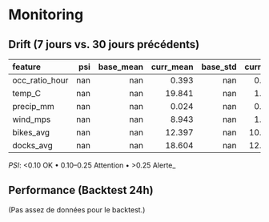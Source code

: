 # Monitoring

## Drift (7 jours vs. 30 jours précédents)
| feature        |   psi |   base_mean |   curr_mean |   base_std |   curr_std |   n_base |   n_curr | psi_flag   |
|:---------------|------:|------------:|------------:|-----------:|-----------:|---------:|---------:|:-----------|
| occ_ratio_hour |   nan |         nan |       0.393 |        nan |      0.292 |        0 |    18269 | n/a        |
| temp_C         |   nan |         nan |      19.841 |        nan |      1.692 |        0 |    18269 | n/a        |
| precip_mm      |   nan |         nan |       0.024 |        nan |      0.058 |        0 |    18269 | n/a        |
| wind_mps       |   nan |         nan |       8.943 |        nan |      1.534 |        0 |    18269 | n/a        |
| bikes_avg      |   nan |         nan |      12.397 |        nan |     10.727 |        0 |    18269 | n/a        |
| docks_avg      |   nan |         nan |      18.604 |        nan |     12.573 |        0 |    18269 | n/a        |

_PSI_: <0.10 OK • 0.10–0.25 Attention • >0.25 Alerte_

## Performance (Backtest 24h)
(Pas assez de données pour le backtest.)
